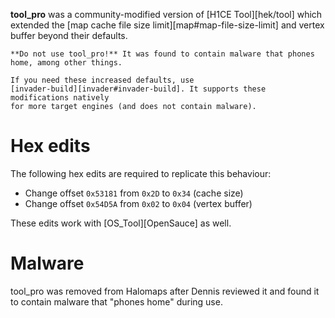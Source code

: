 **tool_pro** was a community-modified version of [H1CE Tool][hek/tool] which extended the [map cache file size limit][map#map-file-size-limit] and vertex buffer beyond their defaults.

```.alert danger
**Do not use tool_pro!** It was found to contain malware that phones home, among other things.

If you need these increased defaults, use
[invader-build][invader#invader-build]. It supports these modifications natively
for more target engines (and does not contain malware).
```

# Hex edits
The following hex edits are required to replicate this behaviour:

* Change offset `0x53181` from `0x2D` to `0x34` (cache size)
* Change offset `0x54D5A` from `0x02` to `0x04` (vertex buffer)

These edits work with [OS_Tool][OpenSauce] as well.

# Malware
tool_pro was removed from Halomaps after Dennis reviewed it and found it to
contain malware that "phones home" during use.

